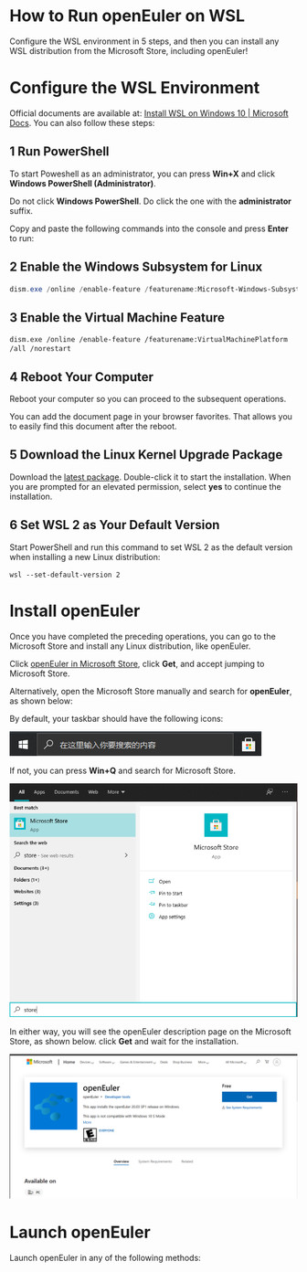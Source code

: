# How to Run openEuler on WSL

Configure the WSL environment in 5 steps, and then you can install any WSL distribution from the Microsoft Store, including openEuler!

# Configure the WSL Environment

Official documents are available at: [Install WSL on Windows 10 | Microsoft Docs](https://docs.microsoft.com/en-us/windows/wsl/install-win10). You can also follow these steps:  

## 1 Run PowerShell

To start Poweshell as an administrator, you can press **Win+X** and click **Windows PowerShell (Administrator)**.  

Do not click **Windows PowerShell**. Do click the one with the **administrator** suffix.  

Copy and paste the following commands into the console and press **Enter** to run:  

## 2 Enable the Windows Subsystem for Linux

```powershell
dism.exe /online /enable-feature /featurename:Microsoft-Windows-Subsystem-Linux /all /norestart
```

## 3 Enable the Virtual Machine Feature

```shell
dism.exe /online /enable-feature /featurename:VirtualMachinePlatform /all /norestart
```

## 4 Reboot Your Computer

Reboot your computer so you can proceed to the subsequent operations.  

You can add the document page in your browser favorites. That allows you to easily find this document after the reboot.  

## 5  Download the Linux Kernel Upgrade Package

Download the [latest package](https://wslstorestorage.blob.core.windows.net/wslblob/wsl_update_x64.msi). Double-click it to start the installation. When you are prompted for an elevated permission, select **yes** to continue the installation.  

## 6 Set WSL 2 as Your Default Version

Start PowerShell and run this command to set WSL 2 as the default version when installing a new Linux distribution:  

```shell
wsl --set-default-version 2
```

# Install openEuler

Once you have completed the preceding operations, you can go to the Microsoft Store and install any Linux distribution, like openEuler.  

Click [openEuler in Microsoft Store](https://www.microsoft.com/en-us/p/openeuler/9ngf0q0xp03d?rtc=1&activetab=pivot:overviewtab), click **Get**, and accept jumping to Microsoft Store.  

Alternatively, open the Microsoft Store manually and search for **openEuler**, as shown below:  

By default, your taskbar should have the following icons:  

![image-20210715193437648](./README_images/image-20210715193437648.png)

If not, you can press **Win+Q** and search for Microsoft Store.  

![image-20210718145047737](./README_images/image-20210718145047737.png)

In either way, you will see the openEuler description page on the Microsoft Store, as shown below. click **Get** and wait for the installation.  

![image-20210718144218892](./README_images/image-20210718144218892.png)

# Launch openEuler

Launch openEuler in any of the following methods:  
